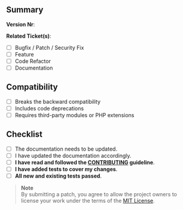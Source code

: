 <!--- 
    All bold checkboxes are required and must be filled with an `x`!
-->

Summary
--------------------------------------------------------------------------------

<!-- A clear and concise description of the pull request... -->

**Version Nr**: <!-- v1.0.1 -->

**Related Ticket(s)**: <!-- #1, #2... -->

<!--- 
    What types of changes does your code introduce? 
    
    Put an `x` in the box that apply and please format the label strong 
    e.g. **Bugfix**
-->

- [ ] Bugfix / Patch / Security Fix
- [ ] Feature
- [ ] Code Refactor
- [ ] Documentation

Compatibility
--------------------------------------------------------------------------------

<!--- How does the change impact? Put an `x` in all the boxes that apply: -->

- [ ] Breaks the backward compatibility
- [ ] Includes code deprecations
- [ ] Requires third-party modules or PHP extensions

<!--- 
    Optional list third-party modules incl. version and link to their homepage 
    e.g. - [Composer (x.x)](https://getcomposer.org)
-->

Checklist
--------------------------------------------------------------------------------

<!--- 
    Go over all the following points, and put an `x` in all the boxes that apply.
-->

- [ ] The documentation needs to be updated.
- [ ] I have updated the documentation accordingly.
- [ ] **I have read and followed the [CONTRIBUTING](./CONTRIBUTING.md) guideline**.
- [ ] **I have added tests to cover my changes**.
- [ ] **All new and existing tests passed**.

> **Note**  
> By submitting a patch, you agree to allow the project owners to 
> license your work under the terms of the [MIT License](../LICENSE.md).

<!--- 
    Thank you very much!
-->
